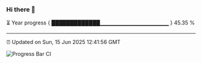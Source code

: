 ### Hi there 👋

⏳ Year progress { █████████████▁▁▁▁▁▁▁▁▁▁▁▁▁▁▁▁▁ } 45.35 %

---

⏰ Updated on Sun, 15 Jun 2025 12:41:56 GMT

![Progress Bar CI](https://github.com/liununu/liununu/workflows/Progress%20Bar%20CI/badge.svg)
